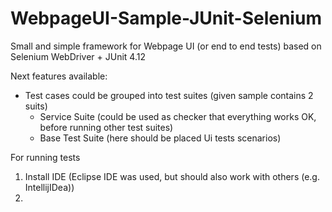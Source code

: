 # WebpageUI-Sample-JUnit-Selenium

Small and simple framework for Webpage UI (or end to end tests) based on Selenium WebDriver + JUnit 4.12

Next features available:

- Test cases could be grouped into test suites (given sample contains 2 suits)
	- Service Suite (could be used as checker that everything works OK, before running other test suites)
	- Base Test Suite (here should be placed Ui tests scenarios)
	
For running tests

1. Install IDE (Eclipse IDE was used, but should also work with others (e.g. IntellijIDea))
2. 
